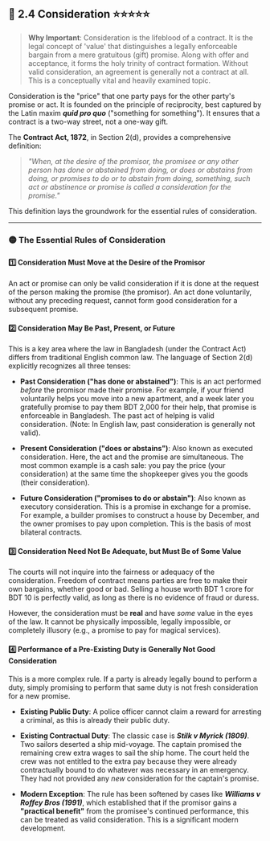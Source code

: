 ## 📌 2.4 Consideration ⭐⭐⭐⭐⭐

>**Why Important**: Consideration is the lifeblood of a contract. It is the legal concept of 'value' that distinguishes a legally enforceable bargain from a mere gratuitous (gift) promise. Along with offer and acceptance, it forms the holy trinity of contract formation. Without valid consideration, an agreement is generally not a contract at all. This is a conceptually vital and heavily examined topic.

Consideration is the "price" that one party pays for the other party's promise or act. It is founded on the principle of reciprocity, best captured by the Latin maxim **_quid pro quo_** ("something for something"). It ensures that a contract is a two-way street, not a one-way gift.

The **Contract Act, 1872**, in Section 2(d), provides a comprehensive definition:

> _"When, at the desire of the promisor, the promisee or any other person has done or abstained from doing, or does or abstains from doing, or promises to do or to abstain from doing, something, such act or abstinence or promise is called a consideration for the promise."_

This definition lays the groundwork for the essential rules of consideration.

---

### 🟡 The Essential Rules of Consideration

#### 1️⃣ Consideration Must Move at the Desire of the Promisor 
An act or promise can only be valid consideration if it is done at the request of the person making the promise (the promisor). An act done voluntarily, without any preceding request, cannot form good consideration for a subsequent promise.

#### 2️⃣ Consideration May Be Past, Present, or Future 
This is a key area where the law in Bangladesh (under the Contract Act) differs from traditional English common law. The language of Section 2(d) explicitly recognizes all three tenses:

- **Past Consideration ("has done or abstained")**: This is an act performed _before_ the promisor made their promise. For example, if your friend voluntarily helps you move into a new apartment, and a week later you gratefully promise to pay them BDT 2,000 for their help, that promise is enforceable in Bangladesh. The past act of helping is valid consideration. (Note: In English law, past consideration is generally not valid).
    
- **Present Consideration ("does or abstains")**: Also known as executed consideration. Here, the act and the promise are simultaneous. The most common example is a cash sale: you pay the price (your consideration) at the same time the shopkeeper gives you the goods (their consideration).
    
- **Future Consideration ("promises to do or abstain")**: Also known as executory consideration. This is a promise in exchange for a promise. For example, a builder promises to construct a house by December, and the owner promises to pay upon completion. This is the basis of most bilateral contracts.
    

#### 3️⃣ Consideration Need Not Be Adequate, but Must Be of Some Value 
The courts will not inquire into the fairness or adequacy of the consideration. Freedom of contract means parties are free to make their own bargains, whether good or bad. Selling a house worth BDT 1 crore for BDT 10 is perfectly valid, as long as there is no evidence of fraud or duress.

However, the consideration must be **real** and have _some_ value in the eyes of the law. It cannot be physically impossible, legally impossible, or completely illusory (e.g., a promise to pay for magical services).

#### 4️⃣ Performance of a Pre-Existing Duty is Generally Not Good Consideration 
This is a more complex rule. If a party is already legally bound to perform a duty, simply promising to perform that same duty is not fresh consideration for a new promise.

- **Existing Public Duty**: A police officer cannot claim a reward for arresting a criminal, as this is already their public duty.
    
- **Existing Contractual Duty**: The classic case is **_Stilk v Myrick (1809)_**. Two sailors deserted a ship mid-voyage. The captain promised the remaining crew extra wages to sail the ship home. The court held the crew was not entitled to the extra pay because they were already contractually bound to do whatever was necessary in an emergency. They had not provided any _new_ consideration for the captain's promise.
    
- **Modern Exception**: The rule has been softened by cases like **_Williams v Roffey Bros (1991)_**, which established that if the promisor gains a **"practical benefit"** from the promisee's continued performance, this can be treated as valid consideration. This is a significant modern development.